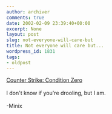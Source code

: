 ```yaml
---
author: archiver
comments: true
date: 2002-02-09 23:39:40+00:00
excerpt: None
layout: post
slug: not-everyone-will-care-but
title: Not everyone will care but...
wordpress_id: 1831
tags:
- oldpost
---
```


<a href = "http://www.cs-conditionzero.com">Counter Strike: Condition Zero</a><br /><br />I don't know if you're drooling, but I am.<br /><br />-Minix